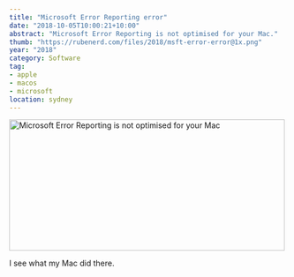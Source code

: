 ```yaml
---
title: "Microsoft Error Reporting error"
date: "2018-10-05T10:00:21+10:00"
abstract: "Microsoft Error Reporting is not optimised for your Mac."
thumb: "https://rubenerd.com/files/2018/msft-error-error@1x.png"
year: "2018"
category: Software
tag:
- apple
- macos
- microsoft
location: sydney
---
```

<p><img src="https://rubenerd.com/files/2018/msft-error-error@1x.png" srcset="https://rubenerd.com/files/2018/msft-error-error@1x.png 1x, https://rubenerd.com/files/2018/msft-error-error@2x.png 2x" alt="Microsoft Error Reporting is not optimised for your Mac" style="width:499px; height:238px;" /></p>

I see what my Mac did there.

